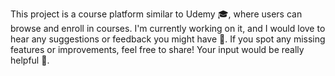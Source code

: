 This project is a course platform similar to Udemy 🎓, where users can browse and enroll in courses. I'm currently working on it, and I would love to hear any suggestions or feedback you might have 📝. If you spot any missing features or improvements, feel free to share! Your input would be really helpful 🙌.
